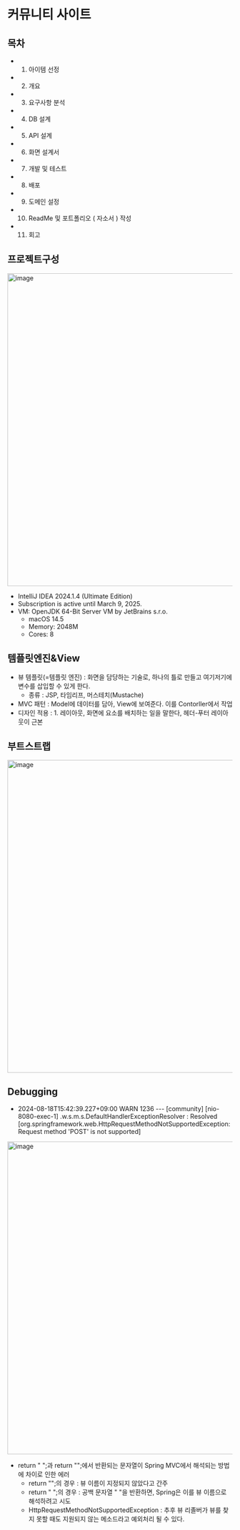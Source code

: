 # 커뮤니티 사이트

## 목차
- 1. 아이템 선정
- 2. 개요
- 3. 요구사항 분석
- 4. DB 설계
- 5. API 설계
- 6. 화면 설계서
- 7. 개발 및 테스트
- 8. 배포
- 9. 도메인 설정
- 10. ReadMe 및 포트폴리오 ( 자소서 ) 작성
- 11. 회고


## 프로젝트구성
<img width="700" alt="image" src="https://github.com/user-attachments/assets/6c2813fb-4168-434f-a20e-1711384bef20">

- IntelliJ IDEA 2024.1.4 (Ultimate Edition)
- Subscription is active until March 9, 2025.
- VM: OpenJDK 64-Bit Server VM by JetBrains s.r.o.
    * macOS 14.5
    * Memory: 2048M
    * Cores: 8

## 템플릿엔진&View 
- 뷰 템플릿(=템플릿 엔진) : 화면을 담당하는 기술로, 하나의 틀로 만들고 여기저기에 변수를 삽입할 수 있게 한다.
    * 종류 : JSP, 타임리프, 머스테치(Mustache)
- MVC 패턴 : Model에 데이터를 담아, View에 보여준다. 이를 Contorller에서 작업
- 디자인 적용 : 1. 레이아웃, 화면에 요소를 배치하는 일을 말한다, 헤더-푸터 레이아웃이 근본

## 부트스트랩
<img width="700" alt="image" src="https://github.com/user-attachments/assets/c3b2c8db-8911-4154-8f5b-23474eb24645">

## Debugging
- 2024-08-18T15:42:39.227+09:00  WARN 1236 --- [community] [nio-8080-exec-1] .w.s.m.s.DefaultHandlerExceptionResolver : Resolved [org.springframework.web.HttpRequestMethodNotSupportedException: Request method 'POST' is not supported]
<img width="700" alt="image" src="https://github.com/user-attachments/assets/e16cbdd7-01c6-4eaa-a0f0-63737eec3d55">

- return " ";과 return "";에서 반환되는 문자열이 Spring MVC에서 해석되는 방법에 차이로 인한 에러
    * return "";의 경우 : 뷰 이름이 지정되지 않았다고 간주
    * return " ";의 경우 : 공백 문자열 " "을 반환하면, Spring은 이를 뷰 이름으로 해석하려고 시도
    * HttpRequestMethodNotSupportedException : 추후 뷰 리졸버가 뷰를 찾지 못할 때도 지원되지 않는 메소드라고 예외처리 될 수 있다.




